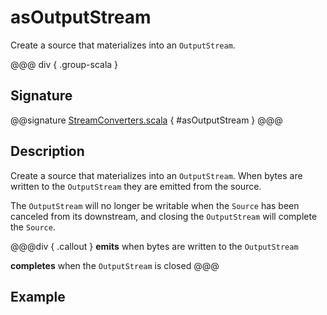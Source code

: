 # asOutputStream

Create a source that materializes into an `OutputStream`.

@@@ div { .group-scala }
## Signature

@@signature [StreamConverters.scala]($akka$/akka-stream/src/main/scala/akka/stream/scaladsl/StreamConverters.scala) { #asOutputStream }
@@@

## Description

Create a source that materializes into an `OutputStream`. When bytes are written to the `OutputStream` they
are emitted from the source.

The `OutputStream` will no longer be writable when the `Source` has been canceled from its downstream, and
closing the `OutputStream` will complete the `Source`.

@@@div { .callout }
**emits** when bytes are written to the `OutputStream`

**completes** when the `OutputStream` is closed
@@@

## Example


